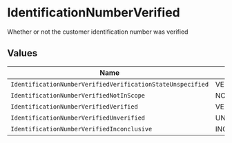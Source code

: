 # IdentificationNumberVerified

Whether or not the customer identification number was verified


## Values

| Name                                                       | Value                                                      |
| ---------------------------------------------------------- | ---------------------------------------------------------- |
| `IdentificationNumberVerifiedVerificationStateUnspecified` | VERIFICATION_STATE_UNSPECIFIED                             |
| `IdentificationNumberVerifiedNotInScope`                   | NOT_IN_SCOPE                                               |
| `IdentificationNumberVerifiedVerified`                     | VERIFIED                                                   |
| `IdentificationNumberVerifiedUnverified`                   | UNVERIFIED                                                 |
| `IdentificationNumberVerifiedInconclusive`                 | INCONCLUSIVE                                               |